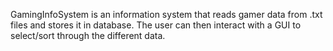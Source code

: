 
  GamingInfoSystem is an information system that reads gamer data from .txt files and stores it in database. The user can then        interact with a GUI to select/sort through the different data.
  
  
